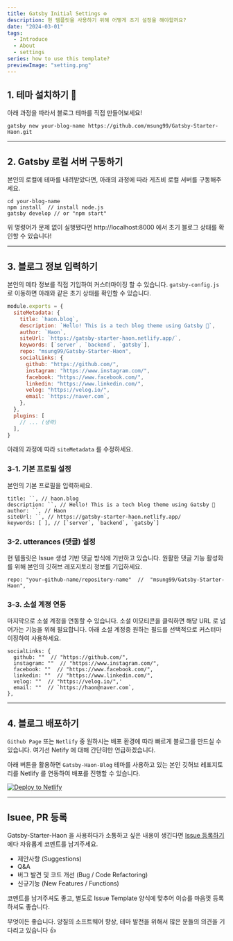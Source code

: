 ```yaml
---
title: Gatsby Initial Settings ⚙️
description: 현 템플릿을 사용하기 위해 어떻게 초기 설정을 해야할까요?
date: "2024-03-01"
tags:
  - Introduce
  - About
  - settings
series: how to use this template?
previewImage: "setting.png"
---
```


## 1. 테마 설치하기 👋

아래 과정을 따라서 블로그 테마를 직접 만들어보세요!

```
gatsby new your-blog-name https://github.com/msung99/Gatsby-Starter-Haon.git
```

---

## 2. Gatsby 로컬 서버 구동하기

본인의 로컬에 테마를 내려받았다면, 아래의 과정에 따라 게츠비 로컬 서버를 구동해주세요.

```
cd your-blog-name
npm install  // install node.js
gatsby develop // or "npm start"
```

위 명령어가 문제 없이 실행됐다면 http://localhost:8000 에서 초기 블로그 상태를 확인할 수 있습니다!

---

## 3. 블로그 정보 입력하기

본인의 메타 정보를 직접 기입하여 커스터마이징 할 수 있습니다. `gatsby-config.js` 로 이동하면 아래와 같은 초기 상태를 확인할 수 있습니다.

```js
module.exports = {
  siteMetadata: {
    title: `haon.blog`,
    description: `Hello! This is a tech blog theme using Gatsby 🤩`,
    author: `Haon`,
    siteUrl: `https://gatsby-starter-haon.netlify.app/`,
    keywords: [`server`, `backend`, `gatsby`],
    repo: "msung99/Gatsby-Starter-Haon",
    socialLinks: {
      github: "https://github.com/",
      instagram: "https://www.instagram.com/",
      facebook: "https://www.facebook.com/",
      linkedin: "https://www.linkedin.com/",
      velog: "https://velog.io/",
      email: `https://naver.com`,
    },
  },
  plugins: [
    // ... (생략)
  ],
}
```

아래의 과정에 따라 `siteMetadata` 를 수정하세요.

### 3-1. 기본 프로필 설정

본인의 기본 프로필을 입력하세요.

```
title: ``, // haon.blog
description: ``, // Hello! This is a tech blog theme using Gatsby 🤩
author: ``, // Haon
siteUrl: ``, // https://gatsby-starter-haon.netlify.app/
keywords: [ ], // [`server`, `backend`, `gatsby`]
```

### 3-2. utterances (댓글) 설정

현 템플릿은 Issue 생성 기반 댓글 방식에 기반하고 있습니다. 원활한 댓글 기능 활성화를 위해 본인의 깃허브 레포지토리 정보를 기입하세요.

```
repo: "your-github-name/repository-name"  //  "msung99/Gatsby-Starter-Haon",
```

### 3-3. 소설 계졍 연동

마지막으로 소설 계정을 연동할 수 있습니다. 소셜 이모티콘을 클릭하면 해당 URL 로 넘어가는 기능을 위해 필요합니다.
아래 소설 계정중 원하는 필드를 선택적으로 커스터마이징하여 사용하세요.

```
socialLinks: {
  github: ""  // "https://github.com/",
  instagram: ""  // "https://www.instagram.com/",
  facebook: ""  // "https://www.facebook.com/",
  linkedin: ""  // "https://www.linkedin.com/",
  velog: ""  // "https://velog.io/",'
  email: ""  // `https://haon@naver.com`,
},
```

---

## 4. 블로그 배포하기

`Github Page` 또는 `Netlify` 중 원하시는 배포 환경에 따라 빠르게 블로그를 만드실 수 있습니다. 여기선 Netify 에 대해 간단히만 언급하겠습니다.

아래 버튼을 활용하면 `Gatsby-Haon-Blog` 테마를 사용하고 있는 본인 깃허브 레포지토리를 Netlify 를 연동하여 배포를 진행할 수 있습니다.

<a href="https://app.netlify.com/start/deploy?repository=https://github.com/msung99/Gatsby-Starter-Haon.git" target="_blank"><img src="https://www.netlify.com/img/deploy/button.svg" alt="Deploy to Netlify"></a>

---

## Isuee, PR 등록

Gatsby-Starter-Haon 을 사용하다가 소통하고 싶은 내용이 생긴다면
[Issue 등록하기](https://github.com/msung99/Gatsby-Starter-Haon/issues/1) 에다 자유롭게 코멘트를 남겨주세요.

- 제안사항 (Suggestions)
- Q&A
- 버그 발견 및 코드 개선 (Bug / Code Refactoring)
- 신규기능 (New Features / Functions)

코멘트를 남겨주셔도 좋고, 별도로 Issue Template 양식에 맞추어 이슈를 마음껏 등록하셔도 좋습니다.

무엇이든 좋습니다. 양질의 소프트웨어 향상, 테마 발전을 위해서 많은 분들의 의견을 기다리고 있습니다 👍
